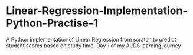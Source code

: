 # Linear-Regression-Implementation-Python-Practise-1
A Python implementation of Linear Regression from scratch to predict student scores based on study time. Day 1 of my AI/DS learning journey
